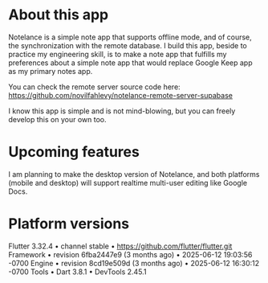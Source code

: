 # About this app
Notelance is a simple note app that supports offline mode, and of course, the synchronization with the remote database. I build this app, beside to practice my engineering skill, is to make a note app that fulfills my preferences about a simple note app that would replace Google Keep app as my primary notes app.

You can check the remote server source code here: https://github.com/novilfahlevy/notelance-remote-server-supabase

I know this app is simple and is not mind-blowing, but you can freely develop this on your own too.

# Upcoming features
I am planning to make the desktop version of Notelance, and both platforms (mobile and desktop) will support realtime multi-user editing like Google Docs.

# Platform versions
Flutter 3.32.4 • channel stable • https://github.com/flutter/flutter.git
Framework • revision 6fba2447e9 (3 months ago) • 2025-06-12 19:03:56 -0700
Engine • revision 8cd19e509d (3 months ago) • 2025-06-12 16:30:12 -0700
Tools • Dart 3.8.1 • DevTools 2.45.1